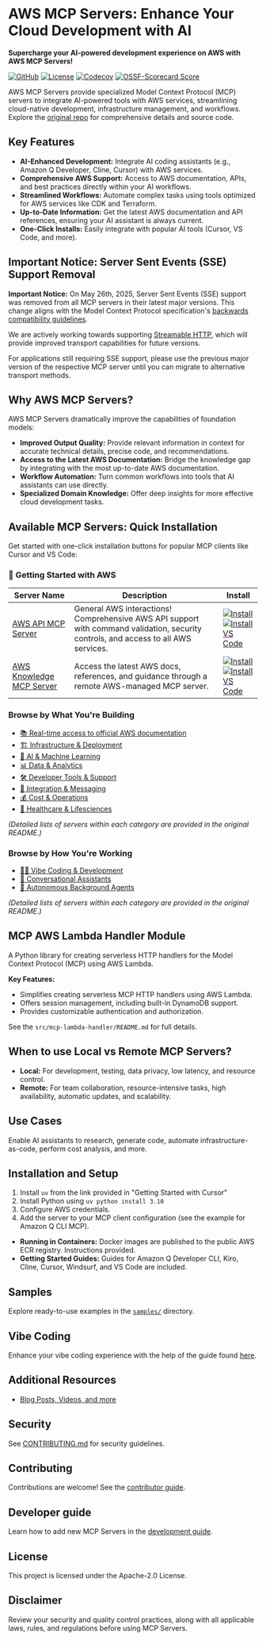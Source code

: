 # AWS MCP Servers: Enhance Your Cloud Development with AI

**Supercharge your AI-powered development experience on AWS with AWS MCP Servers!**

[![GitHub](https://img.shields.io/badge/github-awslabs/mcp-blue.svg?style=flat&logo=github)](https://github.com/awslabs/mcp)
[![License](https://img.shields.io/badge/license-Apache--2.0-brightgreen)](LICENSE)
[![Codecov](https://img.shields.io/codecov/c/github/awslabs/mcp)](https://app.codecov.io/gh/awslabs/mcp)
[![OSSF-Scorecard Score](https://img.shields.io/ossf-scorecard/github.com/awslabs/mcp)](https://scorecard.dev/viewer/?uri=github.com/awslabs/mcp)

AWS MCP Servers provide specialized Model Context Protocol (MCP) servers to integrate AI-powered tools with AWS services, streamlining cloud-native development, infrastructure management, and workflows.  Explore the [original repo](https://github.com/awslabs/mcp) for comprehensive details and source code.

## Key Features

*   **AI-Enhanced Development:** Integrate AI coding assistants (e.g., Amazon Q Developer, Cline, Cursor) with AWS services.
*   **Comprehensive AWS Support:** Access to AWS documentation, APIs, and best practices directly within your AI workflows.
*   **Streamlined Workflows:** Automate complex tasks using tools optimized for AWS services like CDK and Terraform.
*   **Up-to-Date Information:**  Get the latest AWS documentation and API references, ensuring your AI assistant is always current.
*   **One-Click Installs:** Easily integrate with popular AI tools (Cursor, VS Code, and more).

## Important Notice: Server Sent Events (SSE) Support Removal

**Important Notice:** On May 26th, 2025, Server Sent Events (SSE) support was removed from all MCP servers in their latest major versions. This change aligns with the Model Context Protocol specification's [backwards compatibility guidelines](https://modelcontextprotocol.io/specification/2025-03-26/basic/transports#backwards-compatibility).

We are actively working towards supporting [Streamable HTTP](https://modelcontextprotocol.io/specification/draft/basic/transports#streamable-http), which will provide improved transport capabilities for future versions.

For applications still requiring SSE support, please use the previous major version of the respective MCP server until you can migrate to alternative transport methods.

## Why AWS MCP Servers?

AWS MCP Servers dramatically improve the capabilities of foundation models:

*   **Improved Output Quality:**  Provide relevant information in context for accurate technical details, precise code, and recommendations.
*   **Access to the Latest AWS Documentation:**  Bridge the knowledge gap by integrating with the most up-to-date AWS documentation.
*   **Workflow Automation:** Turn common workflows into tools that AI assistants can use directly.
*   **Specialized Domain Knowledge:**  Offer deep insights for more effective cloud development tasks.

## Available MCP Servers: Quick Installation

Get started with one-click installation buttons for popular MCP clients like Cursor and VS Code:

### 🚀 Getting Started with AWS

| Server Name | Description | Install |
|---|---|---|
| [AWS API MCP Server](src/aws-api-mcp-server) |  General AWS interactions! Comprehensive AWS API support with command validation, security controls, and access to all AWS services. |  [![Install](https://img.shields.io/badge/Install-Cursor-blue?style=flat-square&logo=cursor)](https://cursor.com/en/install-mcp?name=awslabs.aws-api-mcp-server&config=eyJjb21tYW5kIjoidXZ4IGF3c2xhYnMuYXdzLWFwaS1tY3Atc2VydmVyQGxhdGVzdCIsImVudiI6eyJBV1NfUkVHSU9OIjoidXMtZWFzdC0xIn0sImRpc2FibGVkIjpmYWxzZSwiYXV0b0FwcHJvdmUiOltdfQ%3D%3D)<br/>[![Install VS Code](https://img.shields.io/badge/Install-VS_Code-FF9900?style=flat-square&logo=visualstudiocode&logoColor=white)](https://insiders.vscode.dev/redirect/mcp/install?name=AWS%20API%20MCP%20Server&config=%7B%22command%22%3A%22uvx%22%2C%22args%22%3A%5B%22awslabs.aws-api-mcp-server%40latest%22%5D%2C%22env%22%3A%7B%22AWS_REGION%22%3A%22us-east-1%22%7D%2C%22type%22%3A%22stdio%22%7D) |
| [AWS Knowledge MCP Server](src/aws-knowledge-mcp-server) | Access the latest AWS docs, references, and guidance through a remote AWS-managed MCP server. |  [![Install](https://img.shields.io/badge/Install-Cursor-blue?style=flat-square&logo=cursor)](https://cursor.com/en/install-mcp?name=awslabs.aws-knowledge-mcp-server&config=eyJjb21tYW5kIjoidXZ4IGF3c2xhYnMuYXdzLWtub3dsZWRnZS1tY3Atc2VydmVyQGxhdGVzdCIsImVudiI6eyJBV1NfUFJPRklMRSI6InlvdXItYXdzLXByb2ZpbGUiLCJBV1NfUkVHSU9OIjoidXMtZWFzdC0xIiwiRkFTVE1DUF9MT0dfTEVWRUwiOiJFUlJPUiJ9LCJkaXNhYmxlZCI6ZmFsc2UsImF1dG9BcHByb3ZlIjpbXX0%3D)<br/>[![Install VS Code](https://img.shields.io/badge/Install-VS_Code-FF9900?style=flat-square&logo=visualstudiocode&logoColor=white)](https://insiders.vscode.dev/redirect/mcp/install?name=AWS%20Knowledge%20MCP%20Server&config=%7B%22command%22%3A%22uvx%22%2C%22args%22%3A%5B%22awslabs.aws-knowledge-mcp-server%40latest%22%5D%2C%22env%22%3A%7B%22AWS_PROFILE%22%3A%22your-aws-profile%22%2C%22AWS_REGION%22%3A%22us-east-1%22%2C%22FASTMCP_LOG_LEVEL%22%3A%22ERROR%22%7D%2C%22disabled%22%3Afalse%2C%22autoApprove%22%3A%5B%5D%7D) |

### Browse by What You're Building

*   [📚 Real-time access to official AWS documentation](#-real-time-access-to-official-aws-documentation)
*   [🏗️ Infrastructure & Deployment](#️-infrastructure--deployment)
*   [🤖 AI & Machine Learning](#-ai--machine-learning)
*   [📊 Data & Analytics](#-data--analytics)
*   [🛠️ Developer Tools & Support](#️-developer-tools--support)
*   [📡 Integration & Messaging](#-integration--messaging)
*   [💰 Cost & Operations](#-cost--operations)
*   [🧬 Healthcare & Lifesciences](#-healthcare--lifesciences)

*(Detailed lists of servers within each category are provided in the original README.)*

### Browse by How You're Working

*   [👨‍💻 Vibe Coding & Development](#-vibe-coding--development)
*   [💬 Conversational Assistants](#-conversational-assistants)
*   [🤖 Autonomous Background Agents](#-autonomous-background-agents)

*(Detailed lists of servers within each category are provided in the original README.)*

## MCP AWS Lambda Handler Module

A Python library for creating serverless HTTP handlers for the Model Context Protocol (MCP) using AWS Lambda.

**Key Features:**

*   Simplifies creating serverless MCP HTTP handlers using AWS Lambda.
*   Offers session management, including built-in DynamoDB support.
*   Provides customizable authentication and authorization.

See the `src/mcp-lambda-handler/README.md` for full details.

## When to use Local vs Remote MCP Servers?

*   **Local:** For development, testing, data privacy, low latency, and resource control.
*   **Remote:** For team collaboration, resource-intensive tasks, high availability, automatic updates, and scalability.

## Use Cases

Enable AI assistants to research, generate code, automate infrastructure-as-code, perform cost analysis, and more.

## Installation and Setup

1.  Install `uv` from the link provided in "Getting Started with Cursor"
2.  Install Python using `uv python install 3.10`
3.  Configure AWS credentials.
4.  Add the server to your MCP client configuration (see the example for Amazon Q CLI MCP).

*   **Running in Containers:** Docker images are published to the public AWS ECR registry. Instructions provided.
*   **Getting Started Guides:**  Guides for Amazon Q Developer CLI, Kiro, Cline, Cursor, Windsurf, and VS Code are included.

## Samples

Explore ready-to-use examples in the [`samples/`](samples/) directory.

## Vibe Coding

Enhance your vibe coding experience with the help of the guide found [here](./VIBE_CODING_TIPS_TRICKS.md).

## Additional Resources

-   [Blog Posts, Videos, and more](https://aws.amazon.com/blogs/machine-learning/)

## Security

See [CONTRIBUTING.md](CONTRIBUTING.md#security-issue-notifications) for security guidelines.

## Contributing

Contributions are welcome! See the [contributor guide](CONTRIBUTING.md).

## Developer guide

Learn how to add new MCP Servers in the [development guide](DEVELOPER_GUIDE.md).

## License

This project is licensed under the Apache-2.0 License.

## Disclaimer

Review your security and quality control practices, along with all applicable laws, rules, and regulations before using MCP Servers.